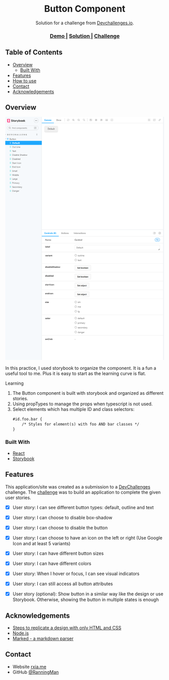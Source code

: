 <!-- Please update value in the {}  -->

<h1 align="center">Button Component</h1>

<div align="center">
   Solution for a challenge from  <a href="http://devchallenges.io" target="_blank">Devchallenges.io</a>.
</div>


<div align="center">
  <h3>
    <a href="https://devchallenge-button.web.app/">
      Demo
    </a>
    <span> | </span>
    <a href="https://github.com/RanningMan/devchallenges/tree/main/button-component">
      Solution
    </a>
    <span> | </span>
    <a href="https://devchallenges.io/challenges/ohgVTyJCbm5OZyTB2gNY">
      Challenge
    </a>
  </h3>
</div>


<!-- TABLE OF CONTENTS -->

## Table of Contents

- [Overview](#overview)
  - [Built With](#built-with)
- [Features](#features)
- [How to use](#how-to-use)
- [Contact](#contact)
- [Acknowledgements](#acknowledgements)

<!-- OVERVIEW -->

## Overview

![screenshot](./button.png)

In this practice, I used storybook to organize the component. It is a fun a useful tool to me. Plus it is easy to start as the learning curve is flat.

Learning
1. The Button component is built with storybook and organized as different stories.
2. Using propTypes to manage the props when typescript is not used.
3. Select elements which has multiple ID and class selectors:
    ```
    #id.foo.bar {
        /* Styles for element(s) with foo AND bar classes */
    }
    ```

### Built With

<!-- This section should list any major frameworks that you built your project using. Here are a few examples.-->

- [React](https://reactjs.org/)
- [Storybook](https://storybook.js.org/)

## Features

<!-- List the features of your application or follow the template. Don't share the figma file here :) -->

This application/site was created as a submission to a [DevChallenges](https://devchallenges.io/challenges) challenge. The [challenge](https://devchallenges.io/challenges/ohgVTyJCbm5OZyTB2gNY) was to build an application to complete the given user stories.
 - [x] User story: I can see different button types: default, outline and text
 - [x] User story: I can choose to disable box-shadow
 - [x] User story: I can choose to disable the button
 - [x] User story: I can choose to have an icon on the left or right (Use Google Icon and at least 5 variants)
 - [x] User story: I can have different button sizes
 - [x] User story: I can have different colors
 - [x] User story: When I hover or focus, I can see visual indicators
 - [x] User story: I can still access all button attributes
 - [x] User story (optional): Show button in a similar way like the design or use Storybook. Otherwise, showing the button in multiple states is enough


## Acknowledgements

<!-- This section should list any articles or add-ons/plugins that helps you to complete the project. This is optional but it will help you in the future. For exmpale -->

- [Steps to replicate a design with only HTML and CSS](https://devchallenges-blogs.web.app/how-to-replicate-design/)
- [Node.js](https://nodejs.org/)
- [Marked - a markdown parser](https://github.com/chjj/marked)

## Contact

- Website [rxia.me](https://rxia.me)
- GitHub [@RanningMan](https://github.com/ranningman})